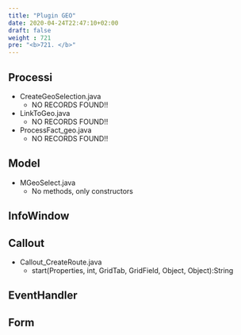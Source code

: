 ```yaml
---
title: "Plugin GEO"
date: 2020-04-24T22:47:10+02:00
draft: false
weight : 721
pre: "<b>721. </b>"
---
```


## Processi
- CreateGeoSelection.java
    - NO RECORDS FOUND!!
- LinkToGeo.java
    - NO RECORDS FOUND!!
- ProcessFact_geo.java
    - NO RECORDS FOUND!!
## Model
- MGeoSelect.java
    - No methods, only constructors
## InfoWindow

## Callout
- Callout_CreateRoute.java
    - start(Properties, int, GridTab, GridField, Object, Object):String
## EventHandler

## Form

